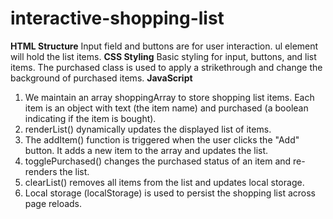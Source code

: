 # interactive-shopping-list
**HTML Structure**
Input field and buttons are for user interaction.
ul element will hold the list items.
**CSS Styling**
Basic styling for input, buttons, and list items.
The purchased class is used to apply a strikethrough and change the background of purchased items.
**JavaScript**
1. We maintain an array shoppingArray to store shopping list items. Each item is an object with text (the item name) and purchased (a boolean indicating if the item is bought).
2. renderList() dynamically updates the displayed list of items.
3. The addItem() function is triggered when the user clicks the "Add" button. It adds a new item to the array and updates the list.
4. togglePurchased() changes the purchased status of an item and re-renders the list.
5. clearList() removes all items from the list and updates local storage.
6. Local storage (localStorage) is used to persist the shopping list across page reloads.
